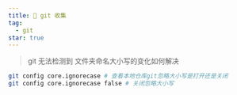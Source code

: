 ```yaml
---
title: 🥹 git 收集
tag:
  - git
star: true
---
```


> git 无法检测到 文件夹命名大小写的变化如何解决

```bash
git config core.ignorecase # 查看本地仓库git忽略大小写是打开还是关闭
git config core.ignorecase false # 关闭忽略大小写
```

